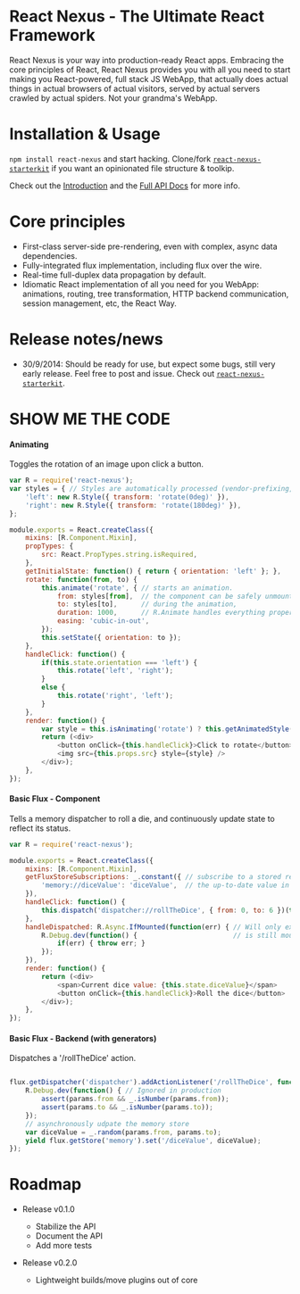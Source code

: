 React Nexus - The Ultimate React Framework
=============================================

React Nexus is your way into production-ready React apps.
Embracing the core principles of React, React Nexus provides you with all you need
to start making you React-powered, full stack JS WebApp, that actually does actual things
in actual browsers of actual visitors, served by actual servers crawled by actual spiders.
Not your grandma's WebApp.

Installation & Usage
====================
`npm install react-nexus` and start hacking.
Clone/fork [`react-nexus-starterkit`](https://github.com/elierotenberg/react-nexus-starterkit) if you want an opinionated file structure & toolkip.

Check out the [Introduction](https://github.com/elierotenberg/react-nexus/blob/master/INTRO.md) and the [Full API Docs](https://github.com/elierotenberg/react-nexus/blob/master/API.md) for more info.

Core principles
===============
- First-class server-side pre-rendering, even with complex, async data dependencies.
- Fully-integrated flux implementation, including flux over the wire.
- Real-time full-duplex data propagation by default.
- Idiomatic React implementation of all you need for you WebApp: animations, routing,
tree transformation, HTTP backend communication, session management, etc, the React Way.

Release notes/news
==================
- 30/9/2014: Should be ready for use, but expect some bugs, still very early release.
Feel free to post and issue. Check out [`react-nexus-starterkit`](https://github.com/elierotenberg/react-nexus-starterkit).

SHOW ME THE CODE
================

#### Animating

Toggles the rotation of an image upon click a button.

```js
var R = require('react-nexus');
var styles = { // Styles are automatically processed (vendor-prefixing, etc)
    'left': new R.Style({ transform: 'rotate(0deg)' }),
    'right': new R.Style({ transform: 'rotate(180deg)' }),
};

module.exports = React.createClass({
    mixins: [R.Component.Mixin],
    propTypes: {
        src: React.PropTypes.string.isRequired,
    },
    getInitialState: function() { return { orientation: 'left' }; },
    rotate: function(from, to) {
        this.animate('rotate', { // starts an animation.
            from: styles[from],  // the component can be safely unmounted
            to: styles[to],      // during the animation,
            duration: 1000,      // R.Animate handles everything properly.
            easing: 'cubic-in-out',
        });
        this.setState({ orientation: to });
    },
    handleClick: function() {
        if(this.state.orientation === 'left') {
            this.rotate('left', 'right');
        }
        else {
            this.rotate('right', 'left');
        }
    },
    render: function() {
        var style = this.isAnimating('rotate') ? this.getAnimatedStyle('rotate') : styles[this.state.orientation];
        return (<div>
            <button onClick={this.handleClick}>Click to rotate</button>
            <img src={this.props.src} style={style} />
        </div>);
    },
});
```

#### Basic Flux - Component

Tells a memory dispatcher to roll a die, and continuously update state to reflect its status.

```js
var R = require('react-nexus');

module.exports = React.createClass({
    mixins: [R.Component.Mixin],
    getFluxStoreSubscriptions: _.constant({ // subscribe to a stored resources and auto-injects
        'memory://diceValue': 'diceValue',  // the up-to-date value in state.
    }),
    handleClick: function() {
        this.dispatch('dispatcher://rollTheDice', { from: 0, to: 6 })(this.handleDispatched);
    },
    handleDispatched: R.Async.IfMounted(function(err) { // Will only execute if the component
        R.Debug.dev(function() {                        // is still mounted when invoked
            if(err) { throw err; }
        });
    }),
    render: function() {
        return (<div>
            <span>Current dice value: {this.state.diceValue}</span>
            <button onClick={this.handleClick}>Roll the dice</button>
        </div>);
    },
});
```

#### Basic Flux - Backend (with generators)

Dispatches a '/rollTheDice' action.

```js

flux.getDispatcher('dispatcher').addActionListener('/rollTheDice', function*(params) {
    R.Debug.dev(function() { // Ignored in production
        assert(params.from && _.isNumber(params.from));
        assert(params.to && _.isNumber(params.to));
    });
    // asynchronously udpate the memory store
    var diceValue = _.random(params.from, params.to);
    yield flux.getStore('memory').set('/diceValue', diceValue);
});
```



Roadmap
=======

- Release v0.1.0
    - Stabilize the API
    - Document the API
    - Add more tests

- Release v0.2.0
    - Lightweight builds/move plugins out of core
